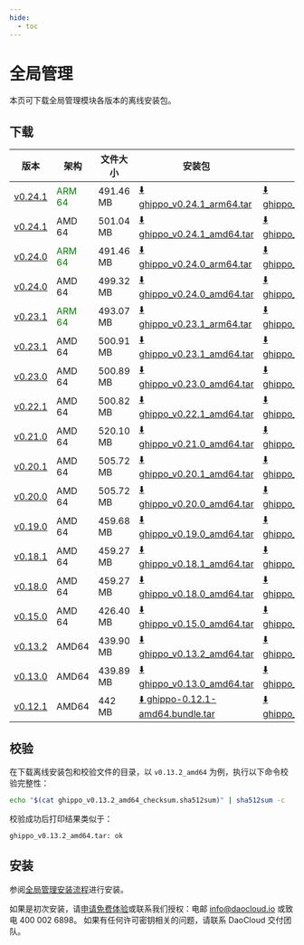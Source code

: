 ```yaml
---
hide:
  - toc
---
```


# 全局管理

本页可下载全局管理模块各版本的离线安装包。

## 下载

| 版本  | 架构 | 文件大小 | 安装包      | 校验文件 | 更新日期   |
| ---- | ---- | ------ | ---------- | ------- | -------- |
| [v0.24.1](../../ghippo/intro/release-notes.md) | <font color="green">ARM 64</font> | 491.46 MB | [:arrow_down: ghippo_v0.24.1_arm64.tar](https://qiniu-download-public.daocloud.io/DaoCloud_Enterprise/ghippo_v0.24.1_arm64.tar) | [:arrow_down: ghippo_v0.24.1_arm64_checksum.sha512sum](https://qiniu-download-public.daocloud.io/DaoCloud_Enterprise/ghippo_v0.24.1_arm64_checksum.sha512sum) | 2024-02-05 |
| [v0.24.1](../../ghippo/intro/release-notes.md) | AMD 64 | 501.04 MB | [:arrow_down: ghippo_v0.24.1_amd64.tar](https://qiniu-download-public.daocloud.io/DaoCloud_Enterprise/ghippo_v0.24.1_amd64.tar) | [:arrow_down: ghippo_v0.24.1_amd64_checksum.sha512sum](https://qiniu-download-public.daocloud.io/DaoCloud_Enterprise/ghippo_v0.24.1_amd64_checksum.sha512sum) | 2024-03-27 |
| [v0.24.0](../../ghippo/intro/release-notes.md) | <font color="green">ARM 64</font> | 491.46 MB | [:arrow_down: ghippo_v0.24.0_arm64.tar](https://qiniu-download-public.daocloud.io/DaoCloud_Enterprise/ghippo_v0.24.0_arm64.tar) | [:arrow_down: ghippo_v0.24.0_arm64_checksum.sha512sum](https://qiniu-download-public.daocloud.io/DaoCloud_Enterprise/ghippo_v0.24.0_arm64_checksum.sha512sum) | 2024-02-05 |
| [v0.24.0](../../ghippo/intro/release-notes.md) | AMD 64 | 499.32 MB | [:arrow_down: ghippo_v0.24.0_amd64.tar](https://qiniu-download-public.daocloud.io/DaoCloud_Enterprise/ghippo_v0.24.0_amd64.tar) | [:arrow_down: ghippo_v0.24.0_amd64_checksum.sha512sum](https://qiniu-download-public.daocloud.io/DaoCloud_Enterprise/ghippo_v0.24.0_amd64_checksum.sha512sum) | 2024-02-05 |
| [v0.23.1](../../ghippo/intro/release-notes.md) | <font color="green">ARM 64</font> | 493.07 MB | [:arrow_down: ghippo_v0.23.1_arm64.tar](https://qiniu-download-public.daocloud.io/DaoCloud_Enterprise/ghippo_v0.23.1_arm64.tar) | [:arrow_down: ghippo_v0.23.1_arm64_checksum.sha512sum](https://qiniu-download-public.daocloud.io/DaoCloud_Enterprise/ghippo_v0.23.1_arm64_checksum.sha512sum) | 2024-01-29 |
| [v0.23.1](../../ghippo/intro/release-notes.md) | AMD 64 | 500.91 MB | [:arrow_down: ghippo_v0.23.1_amd64.tar](https://qiniu-download-public.daocloud.io/DaoCloud_Enterprise/ghippo_v0.23.1_amd64.tar) | [:arrow_down: ghippo_v0.23.1_amd64_checksum.sha512sum](https://qiniu-download-public.daocloud.io/DaoCloud_Enterprise/ghippo_v0.23.1_amd64_checksum.sha512sum) | 2024-01-29 |
| [v0.23.0](../../ghippo/intro/release-notes.md) | AMD 64 | 500.89 MB | [:arrow_down: ghippo_v0.23.0_amd64.tar](https://qiniu-download-public.daocloud.io/DaoCloud_Enterprise/ghippo_v0.23.0_amd64.tar) | [:arrow_down: ghippo_v0.23.0_amd64_checksum.sha512sum](https://qiniu-download-public.daocloud.io/DaoCloud_Enterprise/ghippo_v0.23.0_amd64_checksum.sha512sum) | 2023-12-30 |
| [v0.22.1](../../ghippo/intro/release-notes.md) | AMD 64 | 500.82 MB | [:arrow_down: ghippo_v0.22.1_amd64.tar](https://qiniu-download-public.daocloud.io/DaoCloud_Enterprise/ghippo_v0.22.1_amd64.tar) | [:arrow_down: ghippo_v0.22.1_amd64_checksum.sha512sum](https://qiniu-download-public.daocloud.io/DaoCloud_Enterprise/ghippo_v0.22.1_amd64_checksum.sha512sum) | 2023-12-05 |
| [v0.21.0](../../ghippo/intro/release-notes.md) | AMD 64 | 520.10 MB | [:arrow_down: ghippo_v0.21.0_amd64.tar](https://qiniu-download-public.daocloud.io/DaoCloud_Enterprise/ghippo_v0.21.0_amd64.tar) | [:arrow_down: ghippo_v0.21.0_amd64_checksum.sha512sum](https://qiniu-download-public.daocloud.io/DaoCloud_Enterprise/ghippo_v0.21.0_amd64_checksum.sha512sum) | 2023-11-06 |
| [v0.20.1](../../ghippo/intro/release-notes.md) | AMD 64 | 505.72 MB | [:arrow_down: ghippo_v0.20.1_amd64.tar](https://qiniu-download-public.daocloud.io/DaoCloud_Enterprise/ghippo_v0.20.1_amd64.tar) | [:arrow_down: ghippo_v0.20.1_amd64_checksum.sha512sum](https://qiniu-download-public.daocloud.io/DaoCloud_Enterprise/ghippo_v0.20.1_amd64_checksum.sha512sum) | 2023-09-04 |
| [v0.20.0](../../ghippo/intro/release-notes.md) | AMD 64 | 505.72 MB | [:arrow_down: ghippo_v0.20.0_amd64.tar](https://qiniu-download-public.daocloud.io/DaoCloud_Enterprise/ghippo_v0.20.0_amd64.tar) | [:arrow_down: ghippo_v0.20.0_amd64_checksum.sha512sum](https://qiniu-download-public.daocloud.io/DaoCloud_Enterprise/ghippo_v0.20.0_amd64_checksum.sha512sum) | 2023-08-28 |
| [v0.19.0](../../ghippo/intro/release-notes.md) | AMD 64 | 459.68 MB | [:arrow_down: ghippo_v0.19.0_amd64.tar](https://qiniu-download-public.daocloud.io/DaoCloud_Enterprise/ghippo_v0.19.0_amd64.tar) | [:arrow_down: ghippo_v0.19.0_amd64_checksum.sha512sum](https://qiniu-download-public.daocloud.io/DaoCloud_Enterprise/ghippo_v0.19.0_amd64_checksum.sha512sum) | 2023-07-28 |
| [v0.18.1](../../ghippo/intro/release-notes.md) | AMD 64 | 459.27 MB | [:arrow_down: ghippo_v0.18.1_amd64.tar](https://qiniu-download-public.daocloud.io/DaoCloud_Enterprise/ghippo_v0.18.1_amd64.tar) | [:arrow_down: ghippo_v0.18.1_amd64_checksum.sha512sum](https://qiniu-download-public.daocloud.io/DaoCloud_Enterprise/ghippo_v0.18.1_amd64_checksum.sha512sum) | 2023-07-07 |
| [v0.18.0](../../ghippo/intro/release-notes.md) | AMD 64 | 459.27 MB | [:arrow_down: ghippo_v0.18.0_amd64.tar](https://qiniu-download-public.daocloud.io/DaoCloud_Enterprise/ghippo_v0.18.0_amd64.tar) | [:arrow_down: ghippo_v0.18.0_amd64_checksum.sha512sum](https://qiniu-download-public.daocloud.io/DaoCloud_Enterprise/ghippo_v0.18.0_amd64_checksum.sha512sum) | 2023-06-27 |
| [v0.15.0](../../ghippo/intro/release-notes.md) | AMD 64 | 426.40 MB | [:arrow_down: ghippo_v0.15.0_amd64.tar](https://qiniu-download-public.daocloud.io/DaoCloud_Enterprise/ghippo_v0.15.0_amd64.tar) | [:arrow_down: ghippo_v0.15.0_amd64_checksum.sha512sum](https://qiniu-download-public.daocloud.io/DaoCloud_Enterprise/ghippo_v0.15.0_amd64_checksum.sha512sum) | 2023-03-29 |
| [v0.13.2](../../ghippo/intro/release-notes.md) | AMD64 | 439.90 MB | [:arrow_down: ghippo_v0.13.2_amd64.tar](https://qiniu-download-public.daocloud.io/DaoCloud_Enterprise/ghippo_v0.13.2_amd64.tar) | [:arrow_down: ghippo_v0.13.2_amd64_checksum.sha512sum](https://qiniu-download-public.daocloud.io/DaoCloud_Enterprise/ghippo_v0.13.2_amd64_checksum.sha512sum) | 2022-12-29 |
| [v0.13.0](../../ghippo/intro/release-notes.md) | AMD64 | 439.89 MB | [:arrow_down: ghippo_v0.13.0_amd64.tar](https://qiniu-download-public.daocloud.io/DaoCloud_Enterprise/ghippo_v0.13.0_amd64.tar) | [:arrow_down: ghippo_v0.13.0_amd64_checksum.sha512sum](https://qiniu-download-public.daocloud.io/DaoCloud_Enterprise/ghippo_v0.13.0_amd64_checksum.sha512sum) | 2022-12-29 |
| [v0.12.1](../../ghippo/intro/release-notes.md) | AMD64 | 442 MB | [:arrow_down: ghippo-0.12.1-amd64.bundle.tar](https://proxy-qiniu-download-public.daocloud.io/DaoCloud_Enterprise/ghippo-0.12.1-amd64.bundle.tar) | [:arrow_down: ghippo_v0.12.1_amd64_checksum.sha512sum](https://qiniu-download-public.daocloud.io/DaoCloud_Enterprise/ghippo_v0.12.1_amd64_checksum.sha512sum) | 2022-11-29 |

## 校验

在下载离线安装包和校验文件的目录，以 `v0.13.2_amd64` 为例，执行以下命令校验完整性：

```sh
echo "$(cat ghippo_v0.13.2_amd64_checksum.sha512sum)" | sha512sum -c
```

校验成功后打印结果类似于：

```none
ghippo_v0.13.2_amd64.tar: ok
```

## 安装

参阅[全局管理安装流程](../../ghippo/install/offline-install.md)进行安装。

如果是初次安装，请[申请免费体验](../../dce/license0.md)或联系我们授权：电邮 info@daocloud.io 或致电 400 002 6898。
如果有任何许可密钥相关的问题，请联系 DaoCloud 交付团队。
